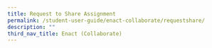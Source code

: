 ```yaml
---
title: Request to Share Assignment
permalink: /student-user-guide/enact-collaborate/requestshare/
description: ""
third_nav_title: Enact (Collaborate)
---
```

